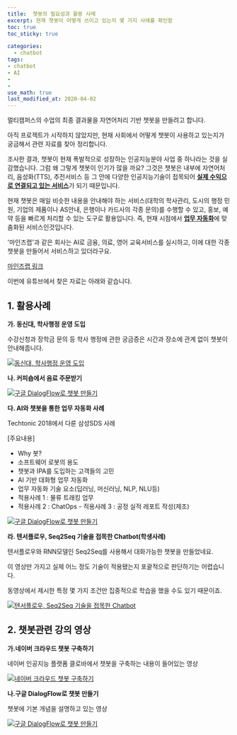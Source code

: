 ```yaml
---
title:  챗봇의 필요성과 활용 사례
excerpt: 현재 챗봇이 어떻게 쓰이고 있는지 몇 가지 사례를 확인함
toc: true
toc_sticky: true

categories:
  - chatbot
tags:
- chatbot
- AI
- 
- 
use_math: true
last_modified_at: 2020-04-02
---
```






멀티캠퍼스의 수업의 최종 결과물을 자연어처리 기반 챗봇을 만들려고 합니다.

아직 프로젝트가 시작하지 않았지만, 현재 사회에서 어떻게 챗봇이 사용하고 있는지가 궁금해서 관련 자료를 찾아 정리합니다. 

조사한 결과, 챗봇이 현재 폭발적으로 성장하는 인공지능분야 사업 중 하나라는 것을 실감했습니다. 그럼 왜 그렇게 챗봇이 인기가 많을 까요? 그것은 챗봇은 내부에 자연어처리, 음성화(TTS), 추전서비스 등 그 안에 다양한 인공지능기술이 접목되어 [**실제 수익으로 연결되고 있는 서비스**](#)가 되기 때문입니다.

현재 챗봇은 매일 비슷한 내용을 안내해야 하는 서비스(대학의 학사관리, 도시의 행정 민원, 기업의 제품이나 AS안내, 은행이나 카드사의 각종 문의)를 수행할 수 있고, 홍보, 예약 등을 빠르게 처리할 수 있는 도구로 활용입니다. 즉, 현재 시점에서 [**업무 자동화**](#)에 맞춤화된 서비스인것입니다. 

'마인즈랩'과 같은 회사는 AI로 금융, 의료, 영어 교육서비스를 실시하고, 이에 대한 각종 챗봇을 만들어서 서비스하고 있더라구요.

[마인즈랩 링크](https://maum.ai/login/loginForm?lang=ko)



이번에 유튜브에서 찾은 자료는 아래와 같습니다. 



## 1. 활용사례

**가. 동신대, 학사행정 운영 도입**

수강신청과 장학금 문의 등  학사 행정에 관한 궁금증은  시간과 장소에 관계 없이  챗봇이 안내해줍니다.

[![동신대, 학사행정 운영 도입](http://img.youtube.com/vi/-lhMAG5_MnA/0.jpg)](https://www.youtube.com/watch?v=-lhMAG5_MnA?t=0s)



**나. 커피숍에서 음료 주문받기**

[![구글 DialogFlow로 챗봇 만들기](http://img.youtube.com/vi/IcS3fLpkrow/0.jpg)](https://www.youtube.com/watch?v=IcS3fLpkrow?t=0s)



**다. AI와 챗봇을 통한 업무 자동화 사례**

Techtonic 2018에서 다룬 삼성SDS 사례

 [주요내용] 

- Why 봇? 
- 소프트웨어 로봇의 용도 
- 챗봇과 IPA를 도입하는 고객들의 고민 
-  AI 기반 대화형 업무 자동화 
-  업무 자동화 기술 요소(딥러닝, 머신러닝, NLP, NLU등) 
-  적용사례 1 : 물류 트래킹 업무 
- 적용사례 2 : ChatOps  - 적용사례 3 : 공정 실적 레포트 작성(제조)

[![구글 DialogFlow로 챗봇 만들기](http://img.youtube.com/vi/BnR22KLiG0k/0.jpg)](https://www.youtube.com/watch?v=BnR22KLiG0k?t=0s)



**라. 텐서플로우, Seq2Seq 기술을 접목한 Chatbot(학생사례)**

텐서플로우와 RNN모델인 Seq2Seq를 사용해서 대화가능한 챗봇을 만들었네요.

이 영상만 가지고 실제 어느 정도 기술이 적용됐는지 포괄적으로 판단하기는 어렵습니다. 

동영상에서 제시한 특정 몇 가지 조건만 집중적으로 학습을 했을 수도 있기 때문이죠.

[![텐서플로우, Seq2Seq 기술을 접목한 Chatbot](http://img.youtube.com/vi/LGWlaNZBScc/0.jpg)](https://www.youtube.com/watch?v=LGWlaNZBScc?t=0s)







## 2. 챗봇관련 강의 영상

**가.네이버 크라우드 챗봇 구축하기**

네이버 인공지능 플랫폼 클로바에서 챗봇을 구축하는 내용이 들어있는 영상

[![네이버 크라우드 챗봇 구축하기](http://img.youtube.com/vi/rGLAjjmboSw/0.jpg)](https://www.youtube.com/watch?v=rGLAjjmboSw?t=0s)



**나.구글 DialogFlow로 챗봇 만들기**

챗봇에 기본 개념을 설명하고 있는 영상



[![구글 DialogFlow로 챗봇 만들기](http://img.youtube.com/vi/pG88VP2Y2Ic/0.jpg)](https://www.youtube.com/watch?v=pG88VP2Y2Ic?t=0s)





